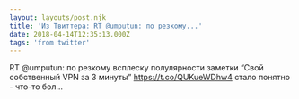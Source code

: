 ```yaml
---
layout: layouts/post.njk
title: 'Из Твиттера: RT @umputun: пo резкому...'
date: 2018-04-14T12:35:13.000Z
tags: 'from twitter'
---
```



RT @umputun: пo резкому всплеску полулярности заметки “Свой собственный VPN за 3 минуты” https://t.co/QUKueWDhw4 стало понятно - что-то бол…
